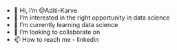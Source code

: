 - 👋 Hi, I’m @Aditi-Karve
- 👀 I’m interested in the right opportunity in data science
- 🌱 I’m currently learning data science
- 💞️ I’m looking to collaborate on
- 📫 How to reach me - linkedin

<!---
Aditi-Karve/Aditi-Karve is a ✨ special ✨ repository because its `README.md` (this file) appears on your GitHub profile.
You can click the Preview link to take a look at your changes.
--->
